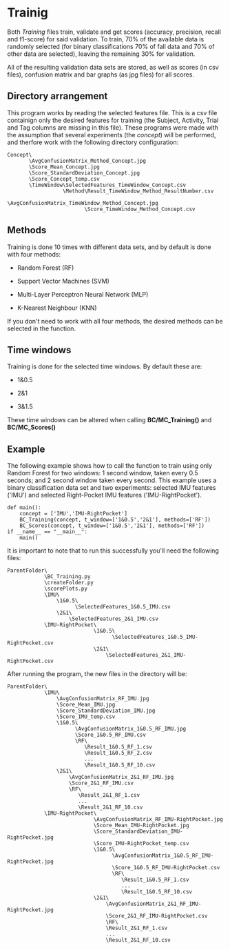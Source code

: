 # Trainig

Both _Training_ files train, validate and get scores (accuracy, precision, recall and f1-score) for said validation. To train, 70% of the available data is randomly selected (for binary classifications 70% of fall data and 70% of other data are selected), leaving the remaining 30% for validation.


All of the resulting validation data sets are stored, as well as scores (in csv files), confusion matrix and bar graphs (as jpg files) for all scores.

## Directory arrangement

This program works by reading the selected features file. This is a csv file containign only the desired features for training (the Subject, Activity, Trial and Tag columns are missing in this file). These programs were made with the assumption that several experiments (the _concept_) will be performed, and therfore work with the following directory configuration:


    Concept\
           \AvgConfusionMatrix_Method_Concept.jpg
           \Score_Mean_Concept.jpg
           \Score_StandardDeviation_Concept.jpg
           \Score_Concept_temp.csv
           \TimeWindow\SelectedFeatures_TimeWindow_Concept.csv
                      \Method\Result_TimeWindow_Method_ResultNumber.csv
                             \AvgConfusionMatrix_TimeWindow_Method_Concept.jpg
                             \Score_TimeWindow_Method_Concept.csv
    

## Methods

Training is done 10 times with different data sets, and by default is done with four methods:


- Random Forest (RF)

- Support Vector Machines (SVM)

- Multi-Layer Perceptron Neural Network (MLP)

- K-Nearest Neighbour (KNN)


If you don't need to work with all four methods, the desired methods can be selected in the function. 

## Time windows

Training is done for the selected time windows. By default these are:

- 1&0.5

- 2&1

- 3&1.5

These time windows can be altered when calling **BC/MC_Training()** and **BC/MC_Scores()**


## Example

The following example shows how to call the function to train using only Random Forest for two windows: 1 second window, taken every 0.5 seconds; and 2 second window taken every second. This example uses a binary classification data set and two experiments: selected IMU features ('IMU') and selected Right-Pocket IMU features ('IMU-RightPocket').

    def main():
        concept = ['IMU','IMU-RightPocket']
        BC_Training(concept, t_window=['1&0.5','2&1'], methods=['RF'])
        BC_Scores(concept, t_window=['1&0.5','2&1'], methods=['RF'])
    if __name__ == "__main__":
        main()


It is important to note that to run this successfully you'll need the following files:


    ParentFolder\
                \BC_Training.py
                \createFolder.py
                \scorePlots.py
                \IMU\
                    \1&0.5\
                          \SelectedFeatures_1&0.5_IMU.csv
                    \2&1\
                        \SelectedFeatures_2&1_IMU.csv   
                \IMU-RightPocket\
                                \1&0.5\
                                      \SelectedFeatures_1&0.5_IMU-RightPocket.csv
                                \2&1\
                                    \SelectedFeatures_2&1_IMU-RightPocket.csv


After running the program, the new files in the directory will be:


    ParentFolder\
                \IMU\
                    \AvgConfusionMatrix_RF_IMU.jpg
                    \Score_Mean_IMU.jpg
                    \Score_StandardDeviation_IMU.jpg
                    \Score_IMU_temp.csv
                    \1&0.5\
                          \AvgConfusionMatrix_1&0.5_RF_IMU.jpg
                          \Score_1&0.5_RF_IMU.csv
                          \RF\
                             \Result_1&0.5_RF_1.csv
                             \Result_1&0.5_RF_2.csv
                             ...
                             \Result_1&0.5_RF_10.csv
                    \2&1\
                        \AvgConfusionMatrix_2&1_RF_IMU.jpg
                        \Score_2&1_RF_IMU.csv
                        \RF\
                           \Result_2&1_RF_1.csv
                           ...
                           \Result_2&1_RF_10.csv
                \IMU-RightPocket\
                                \AvgConfusionMatrix_RF_IMU-RightPocket.jpg
                                \Score_Mean_IMU-RightPocket.jpg
                                \Score_StandardDeviation_IMU-RightPocket.jpg
                                \Score_IMU-RightPocket_temp.csv
                                \1&0.5\
                                      \AvgConfusionMatrix_1&0.5_RF_IMU-RightPocket.jpg
                                      \Score_1&0.5_RF_IMU-RightPocket.csv
                                      \RF\
                                         \Result_1&0.5_RF_1.csv
                                         ...
                                         \Result_1&0.5_RF_10.csv
                                \2&1\
                                    \AvgConfusionMatrix_2&1_RF_IMU-RightPocket.jpg
                                    \Score_2&1_RF_IMU-RightPocket.csv
                                    \RF\
                                    \Result_2&1_RF_1.csv
                                    ...
                                    \Result_2&1_RF_10.csv
